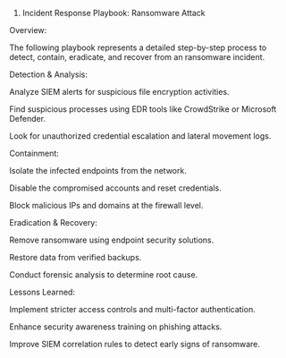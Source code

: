 1. Incident Response Playbook: Ransomware Attack

Overview:

The following playbook represents a detailed step-by-step process to detect, contain, eradicate, and recover from an ransomware incident.

Detection & Analysis:

Analyze SIEM alerts for suspicious file encryption activities.

Find suspicious processes using EDR tools like CrowdStrike or Microsoft Defender.

Look for unauthorized credential escalation and lateral movement logs.

Containment:

Isolate the infected endpoints from the network.

Disable the compromised accounts and reset credentials.

Block malicious IPs and domains at the firewall level.

Eradication & Recovery:

Remove ransomware using endpoint security solutions.

Restore data from verified backups.

Conduct forensic analysis to determine root cause.

Lessons Learned:

Implement stricter access controls and multi-factor authentication.

Enhance security awareness training on phishing attacks.

Improve SIEM correlation rules to detect early signs of ransomware.
